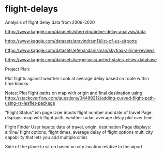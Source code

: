 # flight-delays
Analysis of flight delay data from 2009-2020

https://www.kaggle.com/datasets/sherrytp/airline-delay-analysis/data

https://www.kaggle.com/datasets/aravindram11/list-of-us-airports

https://www.kaggle.com/datasets/efehandanisman/skytrax-airline-reviews

https://www.kaggle.com/datasets/sergejnuss/united-states-cities-database

Project Plan:




Plot flights against weather
Look at average delay based on route within time blocks


Notes:
Plot flight paths on map with origin and final destination using:
    https://stackoverflow.com/questions/34499212/adding-curved-flight-path-using-rs-leaflet-package
  
"Flight Status" ish page
    User inputs flight number and date of travel
    Page displays: map with flight path, weather radar, average delay plot over time
    
 Flight Finder
    User inputs: date of travel, origin, destination
    Page displays: airline/ flight options, flight times, average delay of flight options
    multi city capability that lets you add multiple cities


 Side of the plane to sit on based on city location relative to the aiport
 